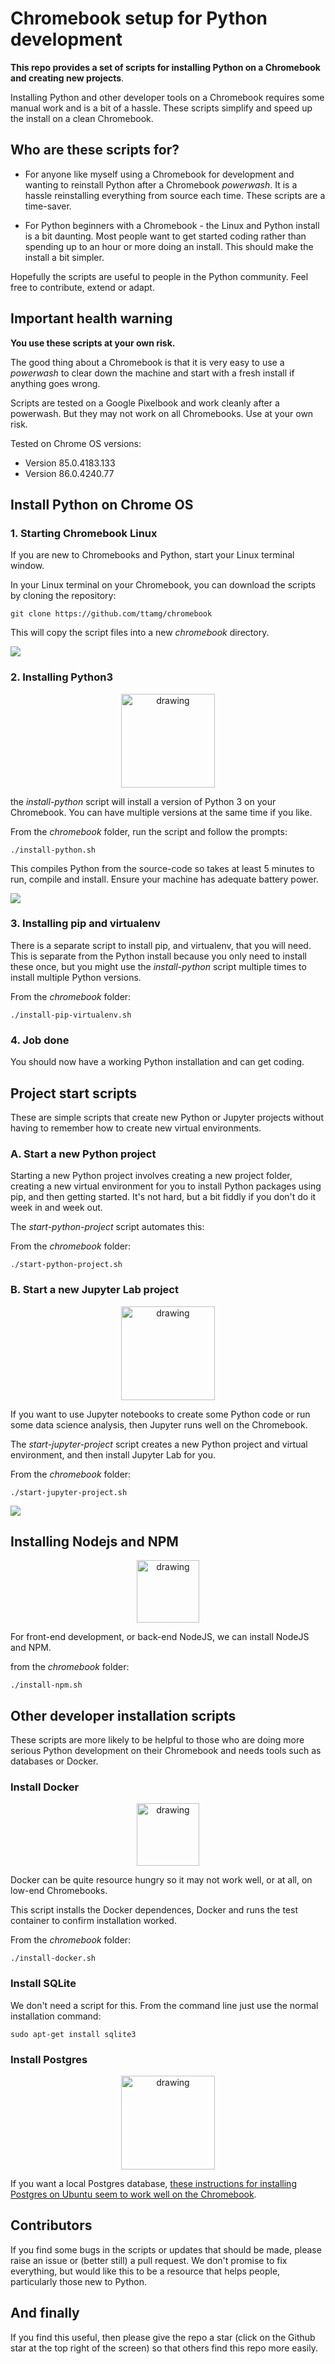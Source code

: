 # Chromebook setup for Python development

**This repo provides a set of scripts for installing Python on a Chromebook and creating new projects**.

Installing Python and other developer tools on a Chromebook requires some manual work and is a bit of a hassle.  These scripts simplify and speed up the install on a clean Chromebook.


## Who are these scripts for?

* For anyone like myself using a Chromebook for development and wanting to reinstall Python after a Chromebook *powerwash*.  It is a hassle reinstalling everything from source each time.  These scripts are a time-saver.  

* For Python beginners with a Chromebook - the Linux and Python install is a bit daunting.  Most people want to get started coding rather than spending up to an hour or more doing an install. This should make the install a bit simpler.

Hopefully the scripts are useful to people in the Python community.  Feel free to contribute, extend or adapt.


## Important health warning

**You use these scripts at your own risk.** 

The good thing about a Chromebook is that it is very easy to use a *powerwash* to clear down the machine and start with a fresh install if anything goes wrong.

Scripts are tested on a Google Pixelbook and work cleanly after a powerwash. But they may not work on all Chromebooks.  Use at your own risk.

Tested on Chrome OS versions:
- Version 85.0.4183.133
- Version 86.0.4240.77



## Install Python on Chrome OS

### 1. Starting Chromebook Linux

If you are new to Chromebooks and Python, start your Linux terminal window.

In your Linux terminal on your Chromebook, you can download the scripts by cloning the repository:

    git clone https://github.com/ttamg/chromebook

This will copy the script files into a new *chromebook* directory.

![](images/start_linux_and_clone_github.gif)



### 2. Installing Python3

<p align="center">
<img src="images/python-logo.jpg" alt="drawing" height="150"/>
</p>

the *install-python* script will install a version of Python 3 on your Chromebook.  You can have multiple versions at the same time if you like.

From the *chromebook* folder, run the script and follow the prompts:

    ./install-python.sh

This compiles Python from the source-code so takes at least 5 minutes to run, compile and install.  Ensure your machine has adequate battery power.

![](images/install-python.gif)


### 3. Installing pip and virtualenv

There is a separate script to install pip, and virtualenv, that you will need.  This is separate from the Python install because you only need to install these once, but you might use the *install-python* script multiple times to install multiple Python versions.

From the *chromebook* folder:

    ./install-pip-virtualenv.sh


### 4. Job done

You should now have a working Python installation and can get coding.


## Project start scripts

These are simple scripts that create new Python or Jupyter projects without having to remember how to create new virtual environments.

### A. Start a new Python project

Starting a new Python project involves creating a new project folder, creating a new virtual environment for you to install Python packages using pip, and then getting started.  It's not hard, but a bit fiddly if you don't do it week in and week out.

The *start-python-project* script automates this:

From the *chromebook* folder:

    ./start-python-project.sh


### B. Start a new Jupyter Lab project

<p align="center">
<img src="images/jupyter-logo.png" alt="drawing" height="150px"/>
</p>

If you want to use Jupyter notebooks to create some Python code or run some data science analysis, then Jupyter runs well on the Chromebook.

The *start-jupyter-project* script creates a new Python project and virtual environment, and then install Jupyter Lab for you.

From the *chromebook* folder:

    ./start-jupyter-project.sh

![](images/start-jupyter.gif)


## Installing Nodejs and NPM

<p align="center">
<img src="images/node.png" alt="drawing" height="100"/>
</p>

For front-end development, or back-end NodeJS, we can install NodeJS and NPM.

from the *chromebook* folder:

    ./install-npm.sh


## Other developer installation scripts

These scripts are more likely to be helpful to those who are doing more serious Python development on their Chromebook and needs tools such as databases or Docker.


### Install Docker

<p align="center">
<img src="images/docker-logo.png" alt="drawing" height="100"/>
</p>

Docker can be quite resource hungry so it may not work well, or at all, on low-end Chromebooks.

This script installs the Docker dependences, Docker and runs the test container to confirm installation worked.

From the *chromebook* folder:

    ./install-docker.sh


### Install SQLite

We don't need a script for this. From the command line just use the normal installation command:

    sudo apt-get install sqlite3


### Install Postgres

<p align="center">
<img src="images/postgresql-logo.jpg" alt="drawing" height="150"/>
</p>

If you want a local Postgres database, [these instructions for installing Postgres on Ubuntu seem to work well on the Chromebook](https://www.digitalocean.com/community/tutorials/how-to-install-and-use-postgresql-on-ubuntu-20-04).



## Contributors

If you find some bugs in the scripts or updates that should be made, please raise an issue or (better still) a pull request.  We don't promise to fix everything, but would like this to be a resource that helps people, particularly those new to Python.




## And finally

If you find this useful, then please give the repo a star (click on the Github star at the top right of the screen) so that others find this repo more easily.
